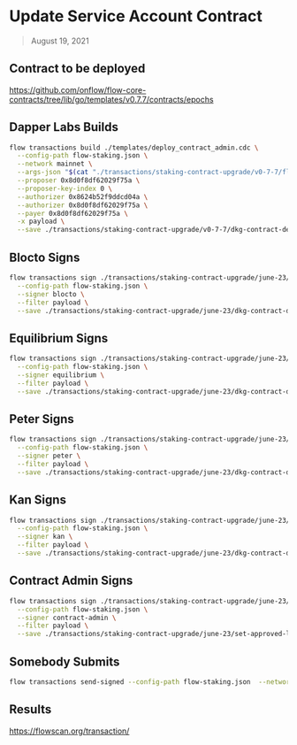 # Update Service Account Contract

> August 19, 2021

## Contract to be deployed

https://github.com/onflow/flow-core-contracts/tree/lib/go/templates/v0.7.7/contracts/epochs

## Dapper Labs Builds

```sh
flow transactions build ./templates/deploy_contract_admin.cdc \
  --config-path flow-staking.json \
  --network mainnet \
  --args-json "$(cat "./transactions/staking-contract-upgrade/v0-7-7/flow-dkg-arguments.json")" \
  --proposer 0x8d0f8df62029f75a \
  --proposer-key-index 0 \
  --authorizer 0x8624b52f9ddcd04a \
  --authorizer 0x8d0f8df62029f75a \
  --payer 0x8d0f8df62029f75a \
  -x payload \
  --save ./transactions/staking-contract-upgrade/v0-7-7/dkg-contract-deployment-v0-7-7-unsigned.rlp
```

## Blocto Signs

```sh
flow transactions sign ./transactions/staking-contract-upgrade/june-23/dkg-contract-deployment-v0-7-7-unsigned.rlp \
  --config-path flow-staking.json \
  --signer blocto \
  --filter payload \
  --save ./transactions/staking-contract-upgrade/june-23/dkg-contract-deployment-v0-7-7-sig-1.rlp
```

## Equilibrium Signs

```sh
flow transactions sign ./transactions/staking-contract-upgrade/june-23/dkg-contract-deployment-v0-7-7-sig-1.rlp \
  --config-path flow-staking.json \
  --signer equilibrium \
  --filter payload \
  --save ./transactions/staking-contract-upgrade/june-23/dkg-contract-deployment-v0-7-7-sig-2.rlp
```

## Peter Signs

```sh
flow transactions sign ./transactions/staking-contract-upgrade/june-23/dkg-contract-deployment-v0-7-7-sig-2.rlp \
  --config-path flow-staking.json \
  --signer peter \
  --filter payload \
  --save ./transactions/staking-contract-upgrade/june-23/dkg-contract-deployment-v0-7-7-sig-3.rlp
```

## Kan Signs

```sh
flow transactions sign ./transactions/staking-contract-upgrade/june-23/dkg-contract-deployment-v0-7-7-sig-3.rlp \
  --config-path flow-staking.json \
  --signer kan \
  --filter payload \
  --save ./transactions/staking-contract-upgrade/june-23/dkg-contract-deployment-v0-7-7-sig-4.rlp
```

## Contract Admin Signs

```sh
flow transactions sign ./transactions/staking-contract-upgrade/june-23/set-approved-list-v0-7-7-sig-4.rlp \
  --config-path flow-staking.json \
  --signer contract-admin \
  --filter payload \
  --save ./transactions/staking-contract-upgrade/june-23/set-approved-list-v0-7-7-sig-complete.rlp
```

## Somebody Submits

```sh
flow transactions send-signed --config-path flow-staking.json  --network mainnet ./transactions/staking-contract-upgrade/june-23/dkg-contract-deployment-v0-7-7-sig-complete.rlp
```

## Results

https://flowscan.org/transaction/
